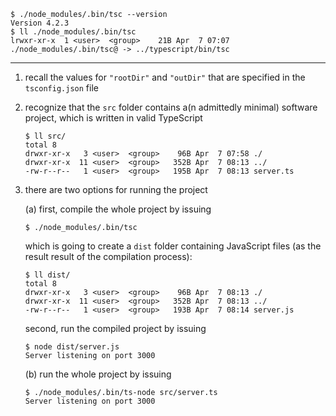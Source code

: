 ```
$ ./node_modules/.bin/tsc --version
Version 4.2.3
$ ll ./node_modules/.bin/tsc 
lrwxr-xr-x  1 <user>  <group>    21B Apr  7 07:07 ./node_modules/.bin/tsc@ -> ../typescript/bin/tsc
```

---

1. recall the values for `"rootDir"` and `"outDir"` that are specified in the `tsconfig.json` file

2. recognize that the `src` folder contains a(n admittedly minimal) software project, which is written in valid TypeScript

    ```
    $ ll src/
    total 8
    drwxr-xr-x   3 <user>  <group>    96B Apr  7 07:58 ./
    drwxr-xr-x  11 <user>  <group>   352B Apr  7 08:13 ../
    -rw-r--r--   1 <user>  <group>   195B Apr  7 08:13 server.ts
    ```

3. there are two options for running the project

    (a) first, compile the whole project by issuing

    ```
    $ ./node_modules/.bin/tsc
    ```

    which is going to create a `dist` folder containing JavaScript files (as the result result of the compilation process):

    ```
    $ ll dist/
    total 8
    drwxr-xr-x   3 <user>  <group>    96B Apr  7 08:13 ./
    drwxr-xr-x  11 <user>  <group>   352B Apr  7 08:13 ../
    -rw-r--r--   1 <user>  <group>   193B Apr  7 08:14 server.js
    ```

    second, run the compiled project by issuing

    ```
    $ node dist/server.js
    Server listening on port 3000
    ```

    (b) run the whole project by issuing

    ```
    $ ./node_modules/.bin/ts-node src/server.ts
    Server listening on port 3000
    ```
